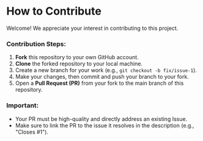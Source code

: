 # How to Contribute

Welcome! We appreciate your interest in contributing to this project.

### Contribution Steps:

1.  **Fork** this repository to your own GitHub account.
2.  **Clone** the forked repository to your local machine.
3.  Create a new branch for your work (e.g., `git checkout -b fix/issue-1`).
4.  Make your changes, then commit and push your branch to your fork.
5.  Open a **Pull Request (PR)** from your fork to the main branch of this repository.

### Important:
* Your PR must be high-quality and directly address an existing Issue.
* Make sure to link the PR to the issue it resolves in the description (e.g., "Closes #1").

